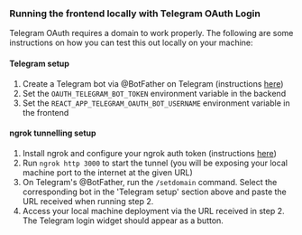 ### Running the frontend locally with Telegram OAuth Login
Telegram OAuth requires a domain to work properly. The following are some instructions on how you can test this out locally on your machine:

#### Telegram setup
1. Create a Telegram bot via @BotFather on Telegram (instructions [here](https://core.telegram.org/bots#3-how-do-i-create-a-bot))
2. Set the `OAUTH_TELEGRAM_BOT_TOKEN` environment variable in the backend
3. Set the `REACT_APP_TELEGRAM_OAUTH_BOT_USERNAME` environment variable in the frontend

#### ngrok tunnelling setup
1. Install ngrok and configure your ngrok auth token (instructions [here](https://dashboard.ngrok.com/get-started/setup))
2. Run `ngrok http 3000` to start the tunnel (you will be exposing your local machine port to the internet at the given URL)
3. On Telegram's @BotFather, run the `/setdomain` command. Select the corresponding bot in the 'Telegram setup' section above and paste the URL received when running step 2.
4. Access your local machine deployment via the URL received in step 2. The Telegram login widget should appear as a button.